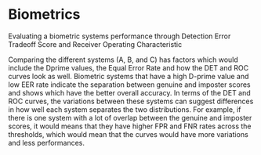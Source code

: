 # Biometrics

Evaluating a biometric systems performance through Detection Error Tradeoff Score and Receiver Operating Characteristic

Comparing the different systems (A, B, and C) has factors which would include the Dprime values, the Equal Error Rate and how the DET and ROC curves look as well. Biometric systems that have a high D-prime value and low EER rate indicate the separation between genuine and imposter scores and shows which have the better overall accuracy. In terms of the DET and ROC curves, the variations between these systems can suggest differences in how well each system separates the two distributions. For example, if there is one system
with a lot of overlap between the genuine and imposter scores, it would means that they have higher FPR and FNR rates across the thresholds, which would mean that the curves would have more variations and less performances. 

